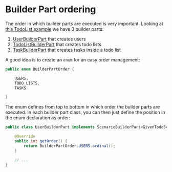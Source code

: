 # Builder Part ordering

The order in which builder parts are executed is very important. Looking at [this TodoList example][TodoExample] we have
3 builder parts:

1. [UserBuilderPart][UserBuilderPart] that creates users
2. [TodoListBuilderPart][TodoListBuilderPart] that creates todo lists
3. [TaskBuilderPart][TaskBuilderPart] that creates tasks inside a todo list

A good idea is to create an `enum` for an easy order management:

```java
public enum BuilderPartOrder {

    USERS,
    TODO_LISTS,
    TASKS

}
```

The enum defines from top to bottom in which order the builder parts are executed. In each builder part class, you can
then just define the position in the enum declaration as order:

```java
public class UserBuilderPart implements ScenarioBuilderPart<GivenTodoScenario> {

    @Override
    public int getOrder() {
        return BuilderPartOrder.USERS.ordinal();
    }

    // ...
}
```

[TodoExample]: ../src/test/java/com/innogames/junit5/scenariobuilder/examples/todo

[UserBuilderPart]: ../src/test/java/com/innogames/junit5/scenariobuilder/examples/todo/scenario/builder/UserBuilderPart.java

[TodoListBuilderPart]: ../src/test/java/com/innogames/junit5/scenariobuilder/examples/todo/scenario/builder/TodoListBuilderPart.java

[TaskBuilderPart]: ../src/test/java/com/innogames/junit5/scenariobuilder/examples/todo/scenario/builder/TaskBuilderPart.java

